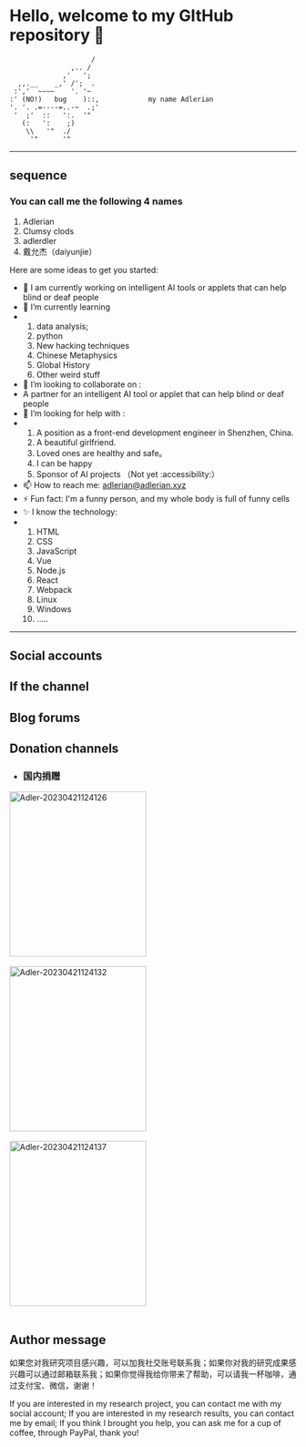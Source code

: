 # Hello, welcome to my GItHub repository 👋

```shell
                    / 
               ,.. /  
             ,'   ';  
  ,,.__    _,' /';  . 
 :','  ~~~~    '. '~  
:' (NO!)   bug    )::,            my name Adlerian
'. '. .=----=..-~  .;'
 '  ;'  ::   ':.  '"  
   (:   ':    ;)      
    \\   '"  ./       
     '"      '"       
```
<hr/>

## sequence

### You can call me the following 4 names
1. Adlerian
2. Clumsy clods
3. adlerdler
4. 戴允杰（daiyunjie）

<!-- # But See Spring is my studio name  -->


Here are some ideas to get you started:

- 🔭 I am currently working on intelligent AI tools or applets that can help blind or deaf people
- 🌱 I’m currently learning
- 1. data analysis;
  2. python
  3. New hacking techniques
  4. Chinese Metaphysics
  5. Global History
  6. Other weird stuff
- 👯 I’m looking to collaborate on :
-   A partner for an intelligent AI tool or applet that can help blind or deaf people
- 🤔 I’m looking for help with :
- 1. A position as a front-end development engineer in Shenzhen, China.
  2. A beautiful girlfriend.
  3. Loved ones are healthy and safe。
  4. I can be happy
  5. Sponsor of AI projects （Not yet :accessibility:）
- 📫 How to reach me: adlerian@adlerian.xyz
- ⚡ Fun fact: I'm a funny person, and my whole body is full of funny cells
- ✨ I know the technology:
- 1. HTML
  2. CSS
  3. JavaScript
  4. Vue
  5. Node.js
  6. React
  7. Webpack
  8. Linux
  9. Windows
  10. .....

<hr/>



##  Social accounts


##  If the channel


## Blog forums


##  Donation channels

- ###  国内捐赠

<a href="https://postimg.cc/zV2S5c8W" target="_blank" ><img src="https://i.postimg.cc/DwnCr9NC/Adler-20230421124126.jpg" alt="Adler-20230421124126" style="width: 240px;height: 290px;"/></a><br/><br/>
<a href="https://postimg.cc/bdT9Vv5m" target="_blank" ><img src="https://i.postimg.cc/28p96b7N/Adler-20230421124132.jpg" alt="Adler-20230421124132" style="width: 240px;height: 290px;" /></a><br/><br/>
<a href="https://postimg.cc/QHdk23Gh" target="_blank"><img src="https://i.postimg.cc/pXDGnWsh/Adler-20230421124137.jpg" alt="Adler-20230421124137" style="width: 240px;height: 290px;"/></a><br/><br/>


## Author message

如果您对我研究项目感兴趣，可以加我社交账号联系我；如果你对我的研究成果感兴趣可以通过邮箱联系我；如果你觉得我给你带来了帮助，可以请我一杯咖啡，通过支付宝、微信，谢谢！

If you are interested in my research project, you can contact me with my social account; If you are interested in my research results, you can contact me by email; If you think I brought you help, you can ask me for a cup of coffee, through PayPal, thank you!
